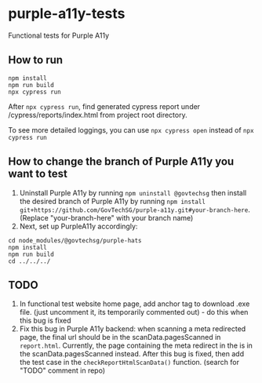 # purple-a11y-tests
Functional tests for Purple A11y

## How to run
```
npm install
npm run build
npx cypress run
```
After `npx cypress run`, find generated cypress report under /cypress/reports/index.html from project root directory.  

To see more detailed loggings, you can use `npx cypress open` instead of `npx cypress run`

## How to change the branch of Purple A11y you want to test
1) Uninstall Purple A11y by running `npm uninstall @govtechsg` then install the desired branch of Purple A11y by running `npm install git+https://github.com/GovTechSG/purple-a11y.git#your-branch-here`. (Replace "your-branch-here" with your branch name)
2) Next, set up PurpleA11y accordingly:
```
cd node_modules/@govtechsg/purple-hats
npm install
npm run build
cd ../../../
```

## TODO
1) In functional test website home page, add anchor tag to download .exe file. (just uncomment it, its temporarily commented out) - do this when this bug is fixed
2) Fix this bug in Purple A11y backend: when scanning a meta redirected page, the final url should be in the scanData.pagesScanned in `report.html`. Currently, the page containing the meta redirect in the <head> is in the scanData.pagesScanned instead. After this bug is fixed, then add the test case in the `checkReportHtmlScanData()` function. (search for "TODO" comment in repo)